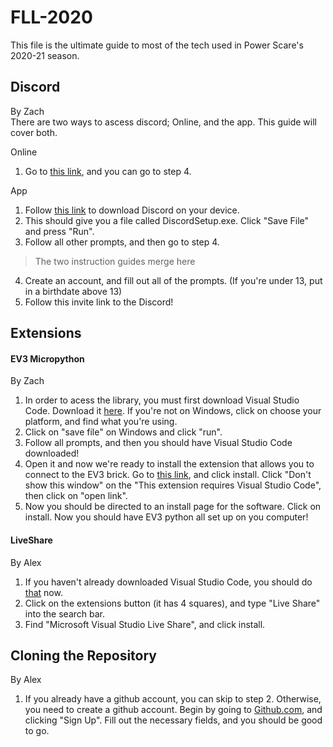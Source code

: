 # FLL-2020
This file is the ultimate guide to most of the tech used in Power Scare's 2020-21 season.

## Discord

By Zach  
There are two ways to ascess discord; Online, and the app. This guide will cover both.

Online
1. Go to [this link](https://discord.com/registration), and you can go to step 4.  

App
1. Follow [this link](https://discord.com/download) to download Discord on your device. 
2. This should give you a file called DiscordSetup.exe. Click "Save File" and press "Run".
3. Follow all other prompts, and then go to step 4.  

> The two instruction guides merge here

4. Create an account, and fill out all of the prompts. (If you're under 13, put in a birthdate above 13)
5. Follow this invite link to the Discord!

## Extensions
#### EV3 Micropython

By Zach

1. In order to acess the library, you must first download Visual Studio Code. Download it [here](https://code.visualstudio.com/). If you're not on Windows, click on choose your platform, and find what you're using.
2. Click on "save file" on Windows and click "run".
3. Follow all prompts, and then you should have Visual Studio Code downloaded!
4. Open it and now we're ready to install the extension that allows you to connect to the EV3 brick. Go to [this link](https://marketplace.visualstudio.com/items?itemName=lego-education.ev3-micropython), and click install. Click "Don't show this window" on the "This extension requires Visual Studio Code", then click on "open link".
5. Now you should be directed to an install page for the software. Click on install. Now you should have EV3 python all set up on you computer!
#### LiveShare
By Alex

1. If you haven't already downloaded Visual Studio Code, you should do [that](https://code.visualstudio.com/) now.
2. Click on the extensions button (it has 4 squares), and type "Live Share" into the search bar.
3. Find "Microsoft Visual Studio Live Share", and click install.

## Cloning the Repository
By Alex

1. If you already have a github account, you can skip to step 2. Otherwise, you need to create a github account. Begin by going to [Github.com](https://github.com), and clicking "Sign Up". Fill out the necessary fields, and you should be good to go.
